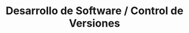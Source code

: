 ---
layout: default
title: Desarrollo de Software / Control de Versiones
nav_order: 1
has_children: true
---